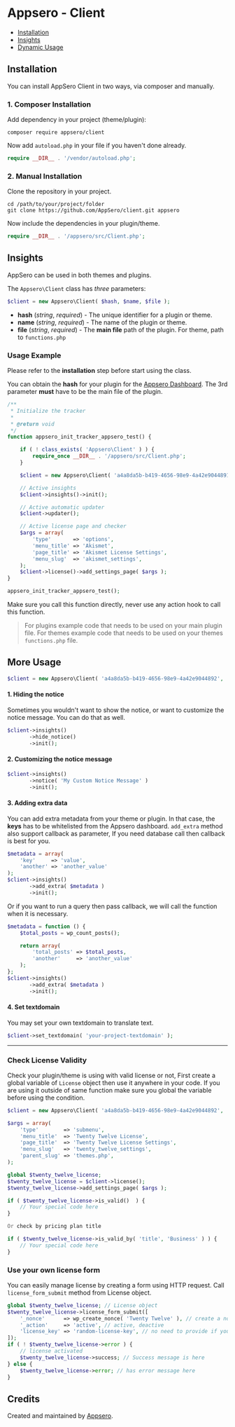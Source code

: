 # Appsero - Client

- [Installation](#installation)
- [Insights](#insights)
- [Dynamic Usage](#dynamic-usage)


## Installation

You can install AppSero Client in two ways, via composer and manually.

### 1. Composer Installation

Add dependency in your project (theme/plugin):

```
composer require appsero/client
```

Now add `autoload.php` in your file if you haven't done already.

```php
require __DIR__ . '/vendor/autoload.php';
```

### 2. Manual Installation

Clone the repository in your project.

```
cd /path/to/your/project/folder
git clone https://github.com/AppSero/client.git appsero
```

Now include the dependencies in your plugin/theme.

```php
require __DIR__ . '/appsero/src/Client.php';
```

## Insights

AppSero can be used in both themes and plugins.

The `Appsero\Client` class has *three* parameters:

```php
$client = new Appsero\Client( $hash, $name, $file );
```

- **hash** (*string*, *required*) - The unique identifier for a plugin or theme.
- **name** (*string*, *required*) - The name of the plugin or theme.
- **file** (*string*, *required*) - The **main file** path of the plugin. For theme, path to `functions.php`

### Usage Example

Please refer to the **installation** step before start using the class.

You can obtain the **hash** for your plugin for the [Appsero Dashboard](https://dashboard.appsero.com). The 3rd parameter **must** have to be the main file of the plugin.

```php
/**
 * Initialize the tracker
 *
 * @return void
 */
function appsero_init_tracker_appsero_test() {

    if ( ! class_exists( 'Appsero\Client' ) ) {
        require_once __DIR__ . '/appsero/src/Client.php';
    }

    $client = new Appsero\Client( 'a4a8da5b-b419-4656-98e9-4a42e9044891', 'Akismet', __FILE__ );

    // Active insights
    $client->insights()->init();

    // Active automatic updater
    $client->updater();

    // Active license page and checker
    $args = array(
        'type'       => 'options',
        'menu_title' => 'Akismet',
        'page_title' => 'Akismet License Settings',
        'menu_slug'  => 'akismet_settings',
    );
    $client->license()->add_settings_page( $args );
}

appsero_init_tracker_appsero_test();
```

Make sure you call this function directly, never use any action hook to call this function.

> For plugins example code that needs to be used on your main plugin file.
> For themes example code that needs to be used on your themes `functions.php` file.

## More Usage

```php
$client = new Appsero\Client( 'a4a8da5b-b419-4656-98e9-4a42e9044892', 'Twenty Twelve', __FILE__ );
```

#### 1. Hiding the notice

Sometimes you wouldn't want to show the notice, or want to customize the notice message. You can do that as well.

```php
$client->insights()
       ->hide_notice()
       ->init();
```

#### 2. Customizing the notice message

```php
$client->insights()
       ->notice( 'My Custom Notice Message' )
       ->init();
```

#### 3. Adding extra data

You can add extra metadata from your theme or plugin. In that case, the **keys** has to be whitelisted from the Appsero dashboard.
`add_extra` method also support callback as parameter, If you need database call then callback is best for you.

```php
$metadata = array(
    'key'     => 'value',
    'another' => 'another_value'
);
$client->insights()
       ->add_extra( $metadata )
       ->init();
```

Or if you want to run a query then pass callback, we will call the function when it is necessary.

```php
$metadata = function () {
    $total_posts = wp_count_posts();

    return array(
        'total_posts' => $total_posts,
        'another'     => 'another_value'
    );
};
$client->insights()
       ->add_extra( $metadata )
       ->init();
```

#### 4. Set textdomain

You may set your own textdomain to translate text.

```php
$client->set_textdomain( 'your-project-textdomain' );
```

---

### Check License Validity

Check your plugin/theme is using with valid license or not, First create a global variable of `License` object then use it anywhere in your code.
If you are using it outside of same function make sure you global the variable before using the condition.

```php
$client = new Appsero\Client( 'a4a8da5b-b419-4656-98e9-4a42e9044892', 'Twenty Twelve', __FILE__ );

$args = array(
    'type'        => 'submenu',
    'menu_title'  => 'Twenty Twelve License',
    'page_title'  => 'Twenty Twelve License Settings',
    'menu_slug'   => 'twenty_twelve_settings',
    'parent_slug' => 'themes.php',
);

global $twenty_twelve_license;
$twenty_twelve_license = $client->license();
$twenty_twelve_license->add_settings_page( $args );

if ( $twenty_twelve_license->is_valid()  ) {
    // Your special code here
}

Or check by pricing plan title

if ( $twenty_twelve_license->is_valid_by( 'title', 'Business' ) ) {
    // Your special code here
}
```

### Use your own license form

You can easily manage license by creating a form using HTTP request. Call `license_form_submit` method from License object.

```php
global $twenty_twelve_license; // License object
$twenty_twelve_license->license_form_submit([
    '_nonce'      => wp_create_nonce( 'Twenty Twelve' ), // create a nonce with name
    '_action'     => 'active', // active, deactive
    'license_key' => 'random-license-key', // no need to provide if you want to deactive
]);
if ( ! $twenty_twelve_license->error ) {
    // license activated
    $twenty_twelve_license->success; // Success message is here
} else {
    $twenty_twelve_license->error; // has error message here
}
```

## Credits

Created and maintained by [Appsero](https://appsero.com).
